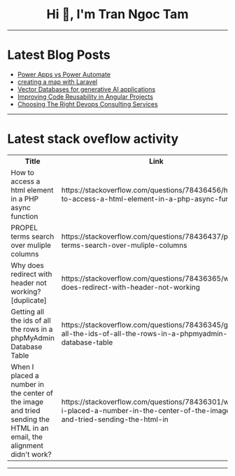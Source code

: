 <h1 align="center">Hi 👋, I'm Tran Ngoc Tam</h1>

---

# Latest Blog Posts 
<!-- BLOG-POST-LIST:START -->
- [Power Apps vs Power Automate](https://dev.to/ifourtechnolab/power-apps-vs-power-automate-356h)
- [creating a map with Laravel](https://dev.to/ashrakt_amin/creating-a-map-with-laravel-3964)
- [Vector Databases for generative AI applications](https://dev.to/aws/vector-databases-for-generative-ai-applications-1n8e)
- [Improving Code Reusability in Angular Projects](https://dev.to/oz/improving-code-reusability-in-angular-projects-11bc)
- [Choosing The Right Devops Consulting Services](https://dev.to/bytesfarms/choosing-the-right-devops-consulting-services-1a59)
<!-- BLOG-POST-LIST:END -->

---

# Latest stack oveflow activity
<table>
  <tr><th>Title</th><th>Link</th></tr>
  <!-- STACKOVERFLOW:START --><tr><td>How to access a html element in a PHP async function</td><td>https://stackoverflow.com/questions/78436456/how-to-access-a-html-element-in-a-php-async-function</td></tr><tr><td>PROPEL terms search over muliple columns</td><td>https://stackoverflow.com/questions/78436437/propel-terms-search-over-muliple-columns</td></tr><tr><td>Why does redirect with header not working? [duplicate]</td><td>https://stackoverflow.com/questions/78436365/why-does-redirect-with-header-not-working</td></tr><tr><td>Getting all the ids of all the rows in a phpMyAdmin Database Table</td><td>https://stackoverflow.com/questions/78436345/getting-all-the-ids-of-all-the-rows-in-a-phpmyadmin-database-table</td></tr><tr><td>When I placed a number in the center of the image and tried sending the HTML in an email, the alignment didn&#39;t work?</td><td>https://stackoverflow.com/questions/78436301/when-i-placed-a-number-in-the-center-of-the-image-and-tried-sending-the-html-in</td></tr><!-- STACKOVERFLOW:END -->
</table>

---


